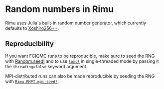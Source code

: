 # Random numbers in Rimu

Rimu uses Julia's built-in random number generator, which currently defaults to
[Xoshiro256++](https://docs.julialang.org/en/v1/stdlib/Random/#Random.Xoshiro).

## Reproducibility

If you want FCIQMC runs to be reproducible, make sure to seed the RNG with
[Random.seed!](https://docs.julialang.org/en/v1/stdlib/Random/#Random.seed!) and to use [`lomc!`](@ref) in single-threaded mode by passing it the `threading=false` keyword argument.

MPI-distributed runs can also be made reproducible by seeding the RNG with
[`Rimu.RMPI.mpi_seed!`](@ref).
